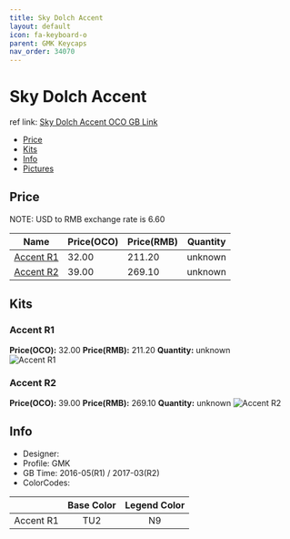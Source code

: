 ```yaml
---
title: Sky Dolch Accent
layout: default
icon: fa-keyboard-o
parent: GMK Keycaps
nav_order: 34070
---
```


# Sky Dolch Accent

ref link: [Sky Dolch Accent OCO GB Link](https://www.originativeco.com/products/sky-dolch-kit)

* [Price](#price)
* [Kits](#kits)
* [Info](#info)
* [Pictures](#pictures)


## Price  
NOTE: USD to RMB exchange rate is 6.60

| Name          | Price(OCO)    |  Price(RMB) | Quantity |
| ------------- | ------------ |  ---------- | -------- |
|[Accent R1](#accent-r1)|32.00|211.20|unknown|
|[Accent R2](#accent-r2)|39.00|269.10|unknown|


## Kits
### Accent R1
**Price(OCO):** 32.00    **Price(RMB):** 211.20    **Quantity:** unknown  
<img src="{{ 'assets/images/gmk-keycaps/skydolchaccent/kits_pics/accent-r1.jpg' | relative_url }}" alt="Accent R1" class="image featured">

### Accent R2
**Price(OCO):** 39.00    **Price(RMB):** 269.10    **Quantity:** unknown
<img src="{{ 'assets/images/gmk-keycaps/skydolchaccent/kits_pics/accent-r2.jpg' | relative_url }}" alt="Accent R2" class="image featured">


## Info
* Designer: 
* Profile: GMK
* GB Time: 2016-05(R1) / 2017-03(R2)
* ColorCodes:  

| |Base Color     | Legend Color
| :-------------: | :-------------: | :------------:
|Accent R1|TU2|N9
